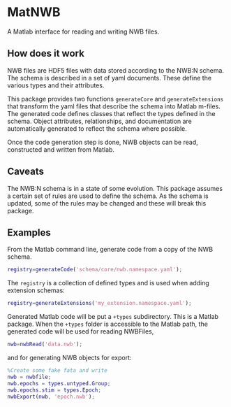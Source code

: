 # MatNWB

A Matlab interface for reading and writing NWB files.

## How does it work

NWB files are HDF5 files with data stored according to the NWB:N schema. The schema is described in a set of yaml documents. These define the various types and their attributes.

This package provides two functions `generateCore` and `generateExtensions` that transform the yaml files that describe the schema into Matlab m-files. The generated code defines classes that reflect the types defined in the schema.  Object attributes, relationships, and documentation are automatically generated to reflect the schema where possible.

Once the code generation step is done, NWB objects can be read, constructed and written from Matlab.

## Caveats

The NWB:N schema is in a state of some evolution.  This package assumes a certain set of rules are used to define the schema.  As the schema is updated, some of the rules may be changed and these will break this package.

## Examples

From the Matlab command line, generate code from a copy of the NWB schema.

```matlab
registry=generateCode('schema/core/nwb.namespace.yaml');
```

The `registry` is a collection of defined types and is used when adding extension schemas:

```matlab
registry=generateExtensions('my_extension.namespace.yaml');
```

Generated Matlab code will be put a `+types` subdirectory.  This is a Matlab package.  When the `+types` folder is accessible to the Matlab path, the generated code will be used for reading NWBFiles,

```matlab
nwb=nwbRead('data.nwb');
```

and for generating NWB objects for export:

```matlab
%Create some fake fata and write 
nwb = nwbfile;
nwb.epochs = types.untyped.Group;
nwb.epochs.stim = types.Epoch;
nwbExport(nwb, 'epoch.nwb');
```




